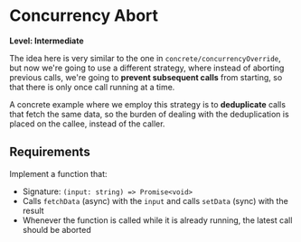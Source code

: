 # Concurrency Abort

**Level: Intermediate**

The idea here is very similar to the one in `concrete/concurrencyOverride`, but now we're going to use a different strategy, where instead of aborting previous calls, we're going to **prevent subsequent calls** from starting, so that there is only once call running at a time.

A concrete example where we employ this strategy is to **deduplicate** calls that fetch the same data, so the burden of dealing with the deduplication is placed on the callee, instead of the caller.

## Requirements

Implement a function that:

- Signature: `(input: string) => Promise<void>`
- Calls `fetchData` (async) with the `input` and calls `setData` (sync) with the result
- Whenever the function is called while it is already running, the latest call should be aborted
